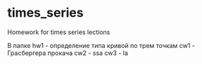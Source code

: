 # times_series
Homework for times series lections

В папке hw1 - определение типа кривой по трем точкам
cw1 - Грасбергера прокача
cw2 - ssa
cw3 - la
